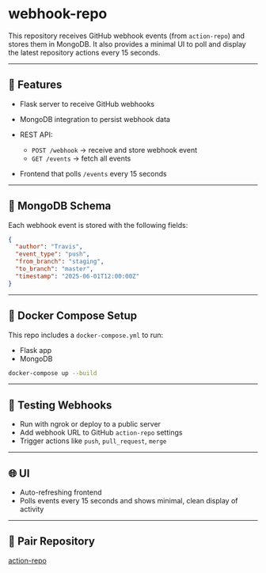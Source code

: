# webhook-repo

This repository receives GitHub webhook events (from `action-repo`) and stores them in MongoDB. It also provides a minimal UI to poll and display the latest repository actions every 15 seconds.

---

## 📌 Features

* Flask server to receive GitHub webhooks
* MongoDB integration to persist webhook data
* REST API:

  * `POST /webhook` → receive and store webhook event
  * `GET /events` → fetch all events
* Frontend that polls `/events` every 15 seconds

---

## 🧱 MongoDB Schema

Each webhook event is stored with the following fields:

```json
{
  "author": "Travis",
  "event_type": "push",
  "from_branch": "staging",
  "to_branch": "master",
  "timestamp": "2025-06-01T12:00:00Z"
}
```

---

## 🐳 Docker Compose Setup

This repo includes a `docker-compose.yml` to run:

* Flask app
* MongoDB

```bash
docker-compose up --build
```

---

## 🧪 Testing Webhooks

* Run with ngrok or deploy to a public server
* Add webhook URL to GitHub `action-repo` settings
* Trigger actions like `push`, `pull_request`, `merge`

---

## 🌐 UI

* Auto-refreshing frontend
* Polls events every 15 seconds and shows minimal, clean display of activity

---

## 🔗 Pair Repository

[action-repo](https://github.com/your-username/action-repo)
